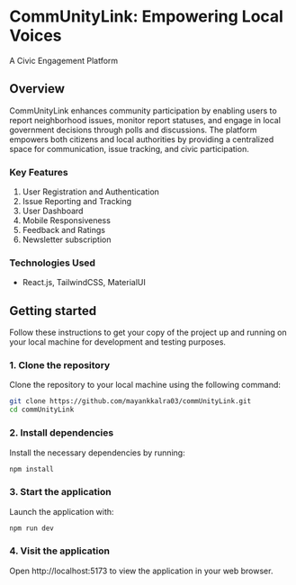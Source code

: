 # CommUnityLink: Empowering Local Voices

A Civic Engagement Platform

## Overview

CommUnityLink enhances community participation by enabling users to report neighborhood issues, monitor report statuses, and engage in local government decisions through polls and discussions. The platform empowers both citizens and local authorities by providing a centralized space for communication, issue tracking, and civic participation.

### Key Features

1. User Registration and Authentication
2. Issue Reporting and Tracking
3. User Dashboard
4. Mobile Responsiveness
5. Feedback and Ratings
6. Newsletter subscription

### Technologies Used

- React.js, TailwindCSS, MaterialUI

## Getting started

Follow these instructions to get your copy of the project up and running on your local machine for development and testing purposes.

### 1. Clone the repository

Clone the repository to your local machine using the following command:

```sh
git clone https://github.com/mayankkalra03/commUnityLink.git
cd commUnityLink
```

### 2. Install dependencies

Install the necessary dependencies by running:

```sh
npm install
```

### 3. Start the application

Launch the application with:

```sh
npm run dev
```

### 4. Visit the application

Open http://localhost:5173 to view the application in your web browser.
